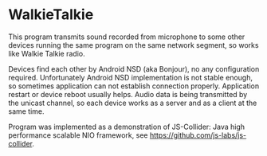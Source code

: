 # WalkieTalkie

This program transmits sound recorded from microphone
to some other devices running the same program
on the same network segment, so works like Walkie Talkie radio.

Devices find each other by Android NSD (aka Bonjour),
no any configuration required. Unfortunately Android NSD
implementation is not stable enough, so sometimes application
can not establish connection properly. Application restart
or device reboot usually helps. Audio data is being transmitted
by the unicast channel, so each device works as a server and
as a client at the same time.

Program was implemented as a demonstration of JS-Collider:
Java high performance scalable NIO framework, see
https://github.com/js-labs/js-collider.
